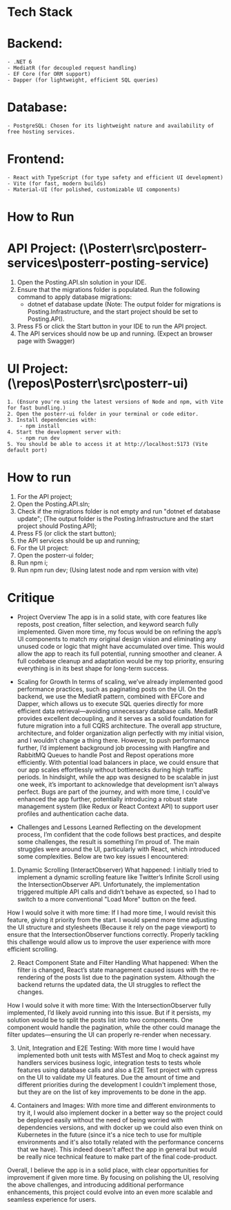 # Tech Stack
  # Backend:
    - .NET 6
    - MediatR (for decoupled request handling)
    - EF Core (for ORM support)
    - Dapper (for lightweight, efficient SQL queries)
  
  # Database:
    - PostgreSQL: Chosen for its lightweight nature and availability of free hosting services.
  
  # Frontend:
    - React with TypeScript (for type safety and efficient UI development)
    - Vite (for fast, modern builds)
    - Material-UI (for polished, customizable UI components)

# How to Run 
  # API Project: (\Posterr\src\posterr-services\posterr-posting-service)
  1. Open the Posting.API.sln solution in your IDE. 
  2. Ensure that the migrations folder is populated. Run the following command to apply database migrations:
      - dotnet ef database update
  (Note: The output folder for migrations is Posting.Infrastructure, and the start project should be set to Posting.API).
  1. Press F5 or click the Start button in your IDE to run the API project.
  2. The API services should now be up and running. (Expect an browser page with Swagger)
   
  # UI Project: (\repos\Posterr\src\posterr-ui)
    1. (Ensure you're using the latest versions of Node and npm, with Vite for fast bundling.)
    2. Open the posterr-ui folder in your terminal or code editor.
    3. Install dependencies with:
        - npm install
    4. Start the development server with:
        - npm run dev
    5. You should be able to access it at http://localhost:5173 (Vite default port)

# How to run
1. For the API project;
2. Open the Posting.API.sln;
3. Check if the migrations folder is not empty and run "dotnet ef database update"; (The output folder is the Posting.Infrastructure and the start project should Posting.API);
4. Press F5 (or click the start button);
5. the API services should be up and running;
6. For the UI project:
7. Open the posterr-ui folder;
8. Run npm i;
9. Run npm run dev;
(Using latest node and npm version with vite)

# Critique

* Project Overview
The app is in a solid state, with core features like reposts, post creation, filter selection, and keyword search fully implemented. 
Given more time, my focus would be on refining the app’s UI components to match my original design vision and eliminating any unused code or logic that might have accumulated over time. 
This would allow the app to reach its full potential, running smoother and cleaner. 
A full codebase cleanup and adaptation would be my top priority, ensuring everything is in its best shape for long-term success.

* Scaling for Growth
In terms of scaling, we’ve already implemented good performance practices, such as paginating posts on the UI. 
On the backend, we use the MediatR pattern, combined with EFCore and Dapper, which allows us to execute SQL queries directly for more efficient data retrieval—avoiding unnecessary database calls. 
MediatR provides excellent decoupling, and it serves as a solid foundation for future migration into a full CQRS architecture.
The overall app structure, architecture, and folder organization align perfectly with my initial vision, and I wouldn’t change a thing there. 
However, to push performance further, I’d implement background job processing with Hangfire and RabbitMQ Queues to handle Post and Repost operations more efficiently. 
With potential load balancers in place, we could ensure that our app scales effortlessly without bottlenecks during high traffic periods.
In hindsight, while the app was designed to be scalable in just one week, it’s important to acknowledge that development isn’t always perfect. 
Bugs are part of the journey, and with more time, I could’ve enhanced the app further, potentially introducing a robust state management system (like Redux or React Context API) to support user profiles and authentication cache data.

* Challenges and Lessons Learned
Reflecting on the development process, I’m confident that the code follows best practices, and despite some challenges, the result is something I’m proud of. The main struggles were around the UI, particularly with React, which introduced some complexities. Below are two key issues I encountered:

1. Dynamic Scrolling (InteractObserver)
What happened:
I initially tried to implement a dynamic scrolling feature like Twitter’s Infinite Scroll using the IntersectionObserver API. Unfortunately, the implementation triggered multiple API calls and didn’t behave as expected, so I had to switch to a more conventional "Load More" button on the feed.

How I would solve it with more time:
If I had more time, I would revisit this feature, giving it priority from the start. I would spend more time adjusting the UI structure and stylesheets (Because it rely on the page viewport) to ensure that the IntersectionObserver functions correctly. Properly tackling this challenge would allow us to improve the user experience with more efficient scrolling.

2. React Component State and Filter Handling
What happened:
When the filter is changed, React’s state management caused issues with the re-rendering of the posts list due to the pagination system. Although the backend returns the updated data, the UI struggles to reflect the changes.

How I would solve it with more time:
With the IntersectionObserver fully implemented, I’d likely avoid running into this issue. But if it persists, my solution would be to split the posts list into two components. One component would handle the pagination, while the other could manage the filter updates—ensuring the UI can properly re-render when necessary.

3. Unit, Integration and E2E Testing:
With more time I would have implemented both unit tests with MSTest and Moq to check against my handlers services business logic, integration tests to tests whole features using database calls and also a E2E Test project with cypress on the UI to validate my UI features. Due the amount of time and different priorities during the development I couldn't implement those, but they are on the list of key improvements to be done in the app.

4. Containers and Images:
With more time and different environments to try it, I would also implement docker in a better way so the project could be deployed easily without the need of being worried with dependencies versions, and with docker up we could also even think on Kubernetes in the future (since it's a nice tech to use for multiple environments and it's also totally related with the performance concerns that we have). This indeed doesn't affect the app in general
but would be really nice technical feature to make part of the final code-product.

Overall, I believe the app is in a solid place, with clear opportunities for improvement if given more time. By focusing on polishing the UI, resolving the above challenges, and introducing additional performance enhancements, this project could evolve into an even more scalable and seamless experience for users.